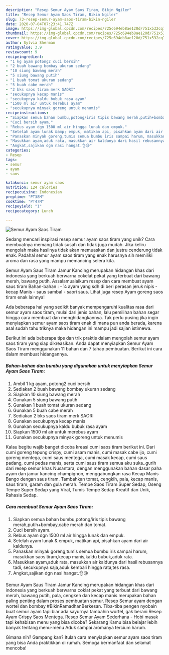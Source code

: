 ```yaml
---
description: "Resep Semur Ayam Saos Tiram, Bikin Ngiler"
title: "Resep Semur Ayam Saos Tiram, Bikin Ngiler"
slug: 73-resep-semur-ayam-saos-tiram-bikin-ngiler
date: 2020-07-04T07:23:41.747Z
image: https://img-global.cpcdn.com/recipes/725c694eb8ae120d/751x532cq70/semur-ayam-saos-tiram-foto-resep-utama.jpg
thumbnail: https://img-global.cpcdn.com/recipes/725c694eb8ae120d/751x532cq70/semur-ayam-saos-tiram-foto-resep-utama.jpg
cover: https://img-global.cpcdn.com/recipes/725c694eb8ae120d/751x532cq70/semur-ayam-saos-tiram-foto-resep-utama.jpg
author: Sylvia Sherman
ratingvalue: 3.9
reviewcount: 9
recipeingredient:
- "1 kg ayam potong2 cuci bersih"
- "2 buah bawang bombay ukuran sedang"
- "10 siung bawang merah"
- "5 siung bawang putih"
- "1 buah tomat ukuran sedang"
- "5 buah cabe merah"
- "2 bks saos tiram merk SAORI"
- "secukupnya kecap manis"
- "secukupnya kaldu bubuk rasa ayam"
- "1500 ml air untuk merebus ayam"
- "secukupnya minyak goreng untuk menumis"
recipeinstructions:
- "Siapkan semua bahan bumbu,potong/iris tipis bawang merah,putih+bombay,cabe merah dan tomat."
- "Cuci bersih ayam."
- "Rebus ayam dgn 1500 ml air hingga lunak dan empuk."
- "Setelah ayam lunak &amp; empuk, matikan api, pisahkan ayam dari air kaldunya."
- "Panaskan minyak goreng,tumis semua bumbu iris sampai harum, masukkan saos tiram,kecap manis,kaldu bubuk,aduk rata."
- "Masukkan ayam,aduk rata, masukkan air kaldunya dari hasil rebusannya tadi, secukupnya saja,aduk kembali hingga rata,tes rasa."
- "Angkat,sajikan dgn nasi hangat.👌😘"
categories:
- Resep
tags:
- semur
- ayam
- saos

katakunci: semur ayam saos 
nutrition: 124 calories
recipecuisine: Indonesian
preptime: "PT38M"
cooktime: "PT47M"
recipeyield: "1"
recipecategory: Lunch

---
```



![Semur Ayam Saos Tiram](https://img-global.cpcdn.com/recipes/725c694eb8ae120d/751x532cq70/semur-ayam-saos-tiram-foto-resep-utama.jpg)

Sedang mencari inspirasi resep semur ayam saos tiram yang unik? Cara membuatnya memang tidak susah dan tidak juga mudah. Jika keliru mengolah maka hasilnya tidak akan memuaskan dan justru cenderung tidak enak. Padahal semur ayam saos tiram yang enak harusnya sih memiliki aroma dan rasa yang mampu memancing selera kita.

Semur Ayam Saus Tiram Jamur Kancing merupakan hidangan khas dari indonesia yang berkuah berwarna cokelat pekat yang terbuat dari bawang merah, bawang putih. Assalamualaikum resep dan cara membuat ayam saus tiram Bahan-bahan : - ¼ ayam yang sdh di beri perasan jeruk nipis - kecap Manis - saus sambal - saori saus. Lihat juga resep Ayam goreng saos tiram enak lainnya!

Ada beberapa hal yang sedikit banyak mempengaruhi kualitas rasa dari semur ayam saos tiram, mulai dari jenis bahan, lalu pemilihan bahan segar hingga cara membuat dan menghidangkannya. Tak perlu pusing jika ingin menyiapkan semur ayam saos tiram enak di mana pun anda berada, karena asal sudah tahu triknya maka hidangan ini mampu jadi sajian istimewa.


Berikut ini ada beberapa tips dan trik praktis dalam mengolah semur ayam saos tiram yang siap dikreasikan. Anda dapat menyiapkan Semur Ayam Saos Tiram menggunakan 11 bahan dan 7 tahap pembuatan. Berikut ini cara dalam membuat hidangannya.

<!--inarticleads1-->

##### Bahan-bahan dan bumbu yang digunakan untuk menyiapkan Semur Ayam Saos Tiram:

1. Ambil 1 kg ayam, potong2 cuci bersih
1. Sediakan 2 buah bawang bombay ukuran sedang
1. Siapkan 10 siung bawang merah
1. Gunakan 5 siung bawang putih
1. Gunakan 1 buah tomat ukuran sedang
1. Gunakan 5 buah cabe merah
1. Sediakan 2 bks saos tiram merk SAORI
1. Gunakan secukupnya kecap manis
1. Gunakan secukupnya kaldu bubuk rasa ayam
1. Siapkan 1500 ml air untuk merebus ayam
1. Gunakan secukupnya minyak goreng untuk menumis


Kalau begitu wajib banget dicoba kreasi cumi saos tiram berikut ini. Dari cumi goreng tepung crispy, cumi asam manis, cumi masak cabe ijo, cumi goreng mentega, cumi saus mentega, cumi masak kecap, cumi saus padang, cumi pedas manis, serta cumi saus tiram semua aku suka..gurih dari resep semur khas Nusantara, dengan menggunakan bahan dasar paha ayam dan jamur kancing champignon, menggabungkan rasa Kecap Manis Bango dengan saus tiram. Tambahkan tomat, cengkih, pala, kecap manis, saus tiram, garam dan gula merah. Tempe Saos Tiram Super Sedap, Oseng Tempe Super Sedap yang Viral, Tumis Tempe Sedap Kreatif dan Unik, Rahasia Sedap. 

<!--inarticleads2-->

##### Cara membuat Semur Ayam Saos Tiram:

1. Siapkan semua bahan bumbu,potong/iris tipis bawang merah,putih+bombay,cabe merah dan tomat.
1. Cuci bersih ayam.
1. Rebus ayam dgn 1500 ml air hingga lunak dan empuk.
1. Setelah ayam lunak &amp; empuk, matikan api, pisahkan ayam dari air kaldunya.
1. Panaskan minyak goreng,tumis semua bumbu iris sampai harum, masukkan saos tiram,kecap manis,kaldu bubuk,aduk rata.
1. Masukkan ayam,aduk rata, masukkan air kaldunya dari hasil rebusannya tadi, secukupnya saja,aduk kembali hingga rata,tes rasa.
1. Angkat,sajikan dgn nasi hangat.👌😘


Semur Ayam Saus Tiram Jamur Kancing merupakan hidangan khas dari indonesia yang berkuah berwarna coklat pekat yang terbuat dari bawang merah, bawang putih, pala, cengkeh dan kecap manis merupakan bahan paling penting dalam proses pembuatan semur. Resep Semur ayam dengan wortel dan bombay #BikinRamadhanBerkesan. Tiba-tiba pengen nyobain buat semur ayam tapi biar ada sayurnya tambahin wortel, gak berani Resep Ayam Crispy Saos Mentega. Resep Semur Ayam Sederhana - Hobi masak tapi kehabisan menu yang bisa dicoba? Sekarang Kamu bisa belajar lebih banyak tentang menu-menu Aduk sampai aromanya tercium harum. 

Gimana nih? Gampang kan? Itulah cara menyiapkan semur ayam saos tiram yang bisa Anda praktikkan di rumah. Semoga bermanfaat dan selamat mencoba!
